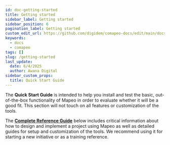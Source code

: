 ```yaml
---
id: doc-getting-started
title: Getting started
sidebar_label: Getting started
sidebar_position: 6
pagination_label: Getting started
custom_edit_url: https://github.com/digidem/comapeo-docs/edit/main/docs/getting-started.md
keywords:
  - docs
  - comapeo
tags: []
slug: /getting-started
last_update:
  date: 6/4/2025
  author: Awana Digital
sidebar_custom_props:
  title: Quick Start Guide
---
```

The **Quick Start Guide** is intended to help you install and test the basic, out-of-the-box functionality of Mapeo in order to evaluate whether it will be a good fit. This section will not touch on all features or customization of the tools.


The [**Complete Reference Guide**](https://docs.mapeo.app/complete-reference-guide/welcome) below includes critical information about how to design and implement a project using Mapeo as well as detailed guides for setup and customization of the tools. We recommend using it for starting a new initiative or as a training reference.

